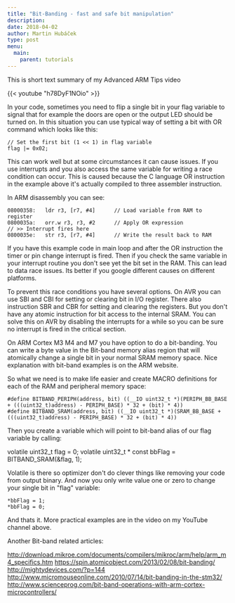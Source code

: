 ```yaml
---
title: "Bit-Banding - fast and safe bit manipulation"
description:
date: 2018-04-02
author: Martin Hubáček
type: post
menu:
  main:
    parent: tutorials
---
```



This is short text summary of my Advanced ARM Tips video

{{< youtube "h78DyF1NOio" >}}


In your code, sometimes you need to flip a single bit in your flag variable to signal that for example the doors are open or the output LED should be turned on. In this situation you can use typical way of setting a bit with OR command which looks like this:

```
// Set the first bit (1 << 1) in flag variable
flag |= 0x02;
```

This can work well but at some circumstances it can cause issues. If you use interrupts and you also access the same variable for writing a race condition can occur. This is caused because the C language OR instruction in the example above it's actually compiled to three assembler instruction.

In ARM disassembly you can see:

```
08000358:   ldr r3, [r7, #4]      // Load variable from RAM to register
0800035a:   orr.w r3, r3, #2      // Apply OR expression
// >> Interrupt fires here
0800035e:   str r3, [r7, #4]      // Write the result back to RAM
```

If you have this example code in main loop and after the OR instruction the timer or pin change interrupt is fired. Then if you check the same variable in your interrupt routine you don't see yet the bit set in the RAM. This can lead to data race issues. Its better if you google different causes on different platforms.

To prevent this race conditions you have several options.
On AVR you can use SBI  and CBI for setting or clearing bit in I/O register. There also instruction SBR and CBR for setting and clearing the registers. But you don't have any atomic instruction for bit access to the internal SRAM. You can solve this on AVR by disabling the interrupts for a while so you can be sure no interrupt is fired in the critical section.

On ARM Cortex M3 M4 and M7 you have option to do a bit-banding. You can write a byte value in the Bit-band memory alias region that will atomically change a single bit in your normal SRAM memory space. Nice explanation with bit-band examples is on the ARM website.

So what we need is to make life easier and create MACRO definitions for each of the RAM and peripheral memory space:

```
#define BITBAND_PERIPH(address, bit) ((__IO uint32_t *)(PERIPH_BB_BASE + (((uint32_t)address) - PERIPH_BASE) * 32 + (bit) * 4))
#define BITBAND_SRAM(address, bit) ((__IO uint32_t *)(SRAM_BB_BASE + (((uint32_t)address) - PERIPH_BASE) * 32 + (bit) * 4))
```

Then you create a variable which will point to bit-band alias of our flag variable by calling:

volatile uint32_t flag = 0;
volatile uint32_t * const bbFlag = BITBAND_SRAM(&flag, 1);

Volatile is there so optimizer don't do clever things like removing your code from output binary. And now you only write value one or zero to change your single bit in "flag" variable:

```
*bbFlag = 1;
*bbFlag = 0;
```

And thats it. More practical examples are in the video on my YouTube channel above.

Another Bit-band related articles:

http://download.mikroe.com/documents/compilers/mikroc/arm/help/arm_m4_specifics.htm
https://spin.atomicobject.com/2013/02/08/bit-banding/
http://mightydevices.com/?p=144
http://www.micromouseonline.com/2010/07/14/bit-banding-in-the-stm32/
http://www.scienceprog.com/bit-band-operations-with-arm-cortex-microcontrollers/